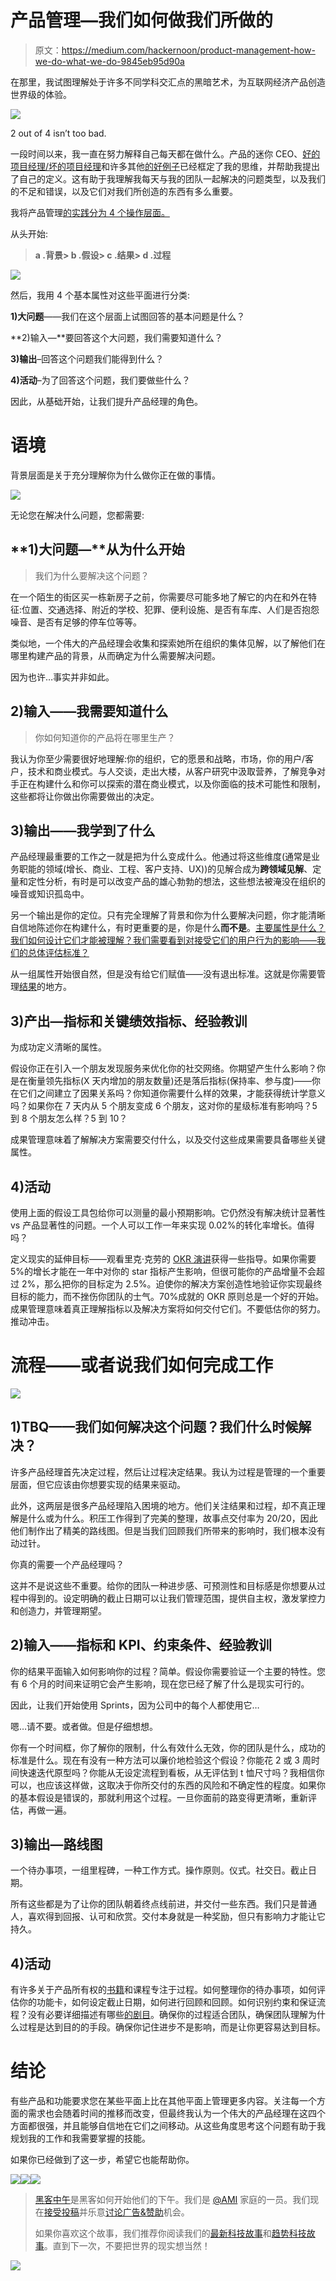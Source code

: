 # 产品管理—我们如何做我们所做的

> 原文：<https://medium.com/hackernoon/product-management-how-we-do-what-we-do-9845eb95d90a>

在那里，我试图理解处于许多不同学科交汇点的黑暗艺术，为互联网经济产品创造世界级的体验。

![](img/9a88415bdde91a8235aaa6231b9b98b1.png)

2 out of 4 isn’t too bad.

一段时间以来，我一直在努力解释自己每天都在做什么。产品的迷你 CEO、[好的项目经理/坏的项目经理](http://a16z.com/2012/06/15/good-product-managerbad-product-manager/)和许多其他[的好例子](/@pierosierra/builders-make-the-best-product-people-22fdb8d75dfe)已经框定了我的思维，并帮助我提出了自己的定义。这有助于我理解我每天与我的团队一起解决的问题类型，以及我们的不足和错误，以及它们对我们所创造的东西有多么重要。

我将产品管理[的实践分为 4 个操作层面。](https://hackernoon.com/tagged/management)

从头开始:

> **a .背景> b .假设> c .结果> d .过程**

![](img/2e969f3ecc6cb0be56f99e1e2895e6f6.png)

然后，我用 4 个基本属性对这些平面进行分类:

**1)大问题**——我们在这个层面上试图回答的基本问题是什么？

**2)输入—**要回答这个大问题，我们需要知道什么？

**3)输出**–回答这个问题我们能得到什么？

**4)活动**–为了回答这个问题，我们要做些什么？

因此，从基础开始，让我们提升产品经理的角色。

# 语境

背景层面是关于充分理解你为什么做你正在做的事情。

![](img/be119bbccba5bcfbb177897217c46940.png)

无论您在解决什么问题，您都需要:

## **1)大问题—**从为什么开始

> 我们为什么要解决这个问题？

在一个陌生的街区买一栋新房子之前，你需要尽可能多地了解它的内在和外在特征:位置、交通选择、附近的学校、犯罪、便利设施、是否有车库、人们是否抱怨噪音、是否有足够的停车位等等。

类似地，一个伟大的产品经理会收集和探索她所在组织的集体见解，以了解他们在哪里构建产品的背景，从而确定为什么需要解决问题。

因为也许…事实并非如此。

## **2)输入——我需要知道什么**

> 你如何知道你的产品将在哪里生产？

我认为你至少需要很好地理解:你的组织，它的愿景和战略，市场，你的用户/客户，技术和商业模式。与人交谈，走出大楼，从客户研究中汲取营养，了解竞争对手正在构建什么和你可以探索的潜在商业模式，以及你面临的技术可能性和限制，这些都将让你做出你需要做出的决定。

## 3)输出——我学到了什么

产品经理最重要的工作之一就是把为什么变成什么。他通过将这些维度(通常是业务职能的领域(增长、商业、工程、客户支持、UX))的见解合成为**跨领域见解**、定量和定性分析，有时是可以改变产品的雄心勃勃的想法，这些想法被淹没在组织的噪音或知识孤岛中。

另一个输出是你的定位。只有完全理解了背景和你为什么要解决问题，你才能清晰自信地陈述你在构建什么，有时更重要的是，你是什么**而不是**。[主要属性是什么？我们如何设计它们才能被理解？我们需要看到对接受它们的用户行为的影响——我们的总体评估标准？](https://medium.com/u/5bd237f31499#.4nh9dm2p0)

从一组属性开始很自然，但是没有给它们赋值——没有退出标准。这就是你需要管理[结果](https://hbr.org/2012/11/its-not-just-semantics-managing-outcomes)的地方。

## **3)产出—指标和关键绩效指标、经验教训**

为成功定义清晰的属性。

假设你正在引入一个朋友发现服务来优化你的社交网络。你期望产生什么影响？你是在衡量领先指标(X 天内增加的朋友数量)还是落后指标(保持率、参与度)——你在它们之间建立了因果关系吗？你知道你需要什么样的效果，才能获得统计学意义吗？如果你在 7 天内从 5 个朋友变成 6 个朋友，这对你的星级标准有影响吗？5 到 8 个朋友怎么样？5 到 10？

成果管理意味着了解解决方案需要交付什么，以及交付这些成果需要具备哪些关键属性。

## **4)活动**

使用上面的假设工具包给你可以测量的最小预期影响。它仍然没有解决统计显著性 vs 产品显著性的问题。一个人可以工作一年来实现 0.02%的转化率增长。值得吗？

定义现实的延伸目标——观看里克·克劳的 [OKR 演讲](https://www.youtube.com/watch?v=mJB83EZtAjc)获得一些指导。如果你需要 5%的增长才能在一年中对你的 star 指标产生影响，但很可能你的产品增量不会超过 2%，那么把你的目标定为 2.5%。迫使你的解决方案创造性地验证你实现最终目标的能力，而不挫伤你团队的士气。70%成就的 OKR 原则总是一个好的开始。成果管理意味着真正理解指标以及解决方案将如何交付它们。不要低估你的努力。推动冲击。

# 流程——或者说我们如何完成工作

![](img/365a1077910b161ac3a8d15265e09146.png)

## **1)TBQ——我们如何解决这个问题？我们什么时候解决？**

许多产品经理首先决定过程，然后让过程决定结果。我认为过程是管理的一个重要层面，但它应该由你想要实现的结果来驱动。

此外，这两层是很多产品经理陷入困境的地方。他们关注结果和过程，却不真正理解是什么或为什么。积压工作得到了完美的整理，故事点交付率为 20/20，因此他们制作出了精美的路线图。但是当我们回顾我们所带来的影响时，我们根本没有动过针。

你真的需要一个产品经理吗？

这并不是说这些不重要。给你的团队一种进步感、可预测性和目标感是你想要从过程中得到的。设定明确的截止日期可以让我们管理范围，提供自主权，激发掌控力和创造力，并管理期望。

## **2)输入——指标和 KPI、约束条件、经验教训**

你的结果平面输入如何影响你的过程？简单。假设你需要验证一个主要的特性。您有 6 个月的时间来证明它会产生影响，现在您已经了解了什么是现实可行的。

因此，让我们开始使用 Sprints，因为公司中的每个人都使用它…

嗯…请不要。或者做。但是仔细想想。

你有一个时间框，你了解你的限制，什么有效什么无效，你的团队是什么，成功的标准是什么。现在有没有一种方法可以廉价地检验这个假设？你能花 2 或 3 周时间快速迭代原型吗？你能从无设定流程到看板，从无评估到 t 恤尺寸吗？我相信你可以，也应该这样做，这取决于你所交付的东西的风险和不确定性的程度。如果你的基本假设是错误的，那就利用这个过程。一旦你面前的路变得更清晰，重新评估，再做一遍。

## **3)输出—路线图**

一个待办事项，一组里程碑，一种工作方式。操作原则。仪式。社交日。截止日期。

所有这些都是为了让你的团队朝着终点线前进，并交付一些东西。我们只是普通人，喜欢得到回报、认可和欣赏。交付本身就是一种奖励，但只有影响力才能让它持久。

## **4)活动**

有许多关于产品所有权的[书籍](https://hackernoon.com/tagged/books)和课程专注于过程。如何整理你的待办事项，如何评估你的功能卡，如何设定截止日期，如何进行回顾和回顾。如何识别约束和保证流程？没有必要详细描述有哪些[的剧目](/great-products-dont-happen-by-accident/great-products-dont-happen-by-accident-f46323d8ad94)。确保你的过程适合团队，确保团队理解为什么过程是达到目的的手段。确保你记住进步不是影响，而是让你更容易达到目标。

# 结论

有些产品和功能要求您在某些平面上比在其他平面上管理更多内容。关注每一个方面的需求也会随着时间的推移而改变，但最终我认为一个伟大的产品经理在这四个方面都很强，并且能够自信地在它们之间移动。从这些角度思考这个问题有助于我规划我的工作和我需要掌握的技能。

如果你已经做到了这一步，希望它也能帮助你。

[![](img/50ef4044ecd4e250b5d50f368b775d38.png)](http://bit.ly/HackernoonFB)[![](img/979d9a46439d5aebbdcdca574e21dc81.png)](https://goo.gl/k7XYbx)[![](img/2930ba6bd2c12218fdbbf7e02c8746ff.png)](https://goo.gl/4ofytp)

> [黑客中午](http://bit.ly/Hackernoon)是黑客如何开始他们的下午。我们是 [@AMI](http://bit.ly/atAMIatAMI) 家庭的一员。我们现在[接受投稿](http://bit.ly/hackernoonsubmission)并乐意[讨论广告&赞助](mailto:partners@amipublications.com)机会。
> 
> 如果你喜欢这个故事，我们推荐你阅读我们的[最新科技故事](http://bit.ly/hackernoonlatestt)和[趋势科技故事](https://hackernoon.com/trending)。直到下一次，不要把世界的现实想当然！

![](img/be0ca55ba73a573dce11effb2ee80d56.png)